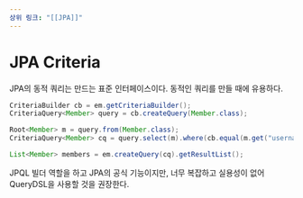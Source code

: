 ```yaml
---
상위 링크: "[[JPA]]"
---
```

# JPA Criteria 
JPA의 동적 쿼리는 만드는 표준 인터페이스이다. 동적인 쿼리를 만들 때에 유용하다.

```java
CriteriaBuilder cb = em.getCriteriaBuilder();
CriteriaQuery<Member> query = cb.createQuery(Member.class);

Root<Member> m = query.from(Member.class);
CriteriaQuery<Member> cq = query.select(m).where(cb.equal(m.get("username"), "kim"));

List<Member> members = em.createQuery(cq).getResultList();
```

JPQL 빌더 역할을 하고 JPA의 공식 기능이지만, 너무 복잡하고 실용성이 없어 QueryDSL을 사용할 것을 권장한다.

